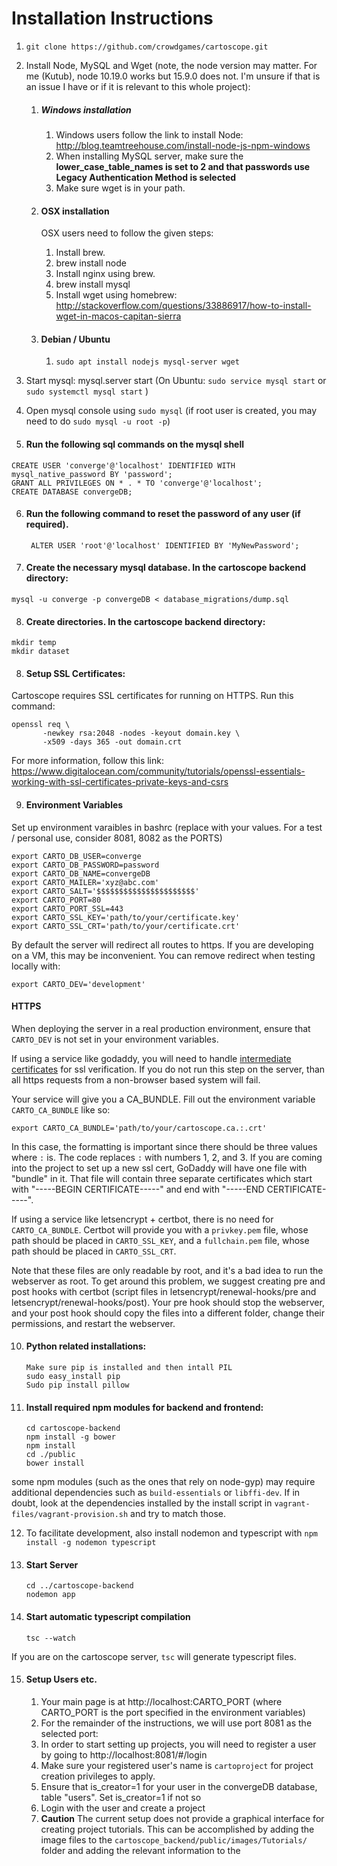 # Installation Instructions


1.  `git clone https://github.com/crowdgames/cartoscope.git`


2.  Install Node, MySQL and Wget (note, the node version may matter. For me (Kutub), node 10.19.0 works but 15.9.0 does not. I'm unsure if that is an issue I have or if it is relevant to this whole project):
	1. ##### Windows installation
		1. Windows users follow the link to install Node: http://blog.teamtreehouse.com/install-node-js-npm-windows
		2. When installing MySQL server, make sure the **lower_case_table_names is set to 2 and that passwords use Legacy Authentication Method is selected**
		3. Make sure wget is in your path.
	
		 
	2. #### OSX installation
		OSX users need to follow the given steps:
		 1. Install brew.
		 2. brew install node
		 3. Install nginx using brew.
		 4. brew install mysql
		 5. Install wget using homebrew: http://stackoverflow.com/questions/33886917/how-to-install-wget-in-macos-capitan-sierra 
	3. #### Debian / Ubuntu
		 1. `sudo apt install nodejs mysql-server wget`
	
3. Start mysql: mysql.server start (On Ubuntu: `sudo service mysql start` or `sudo systemctl mysql start` )

4. Open mysql console using `sudo mysql` (if root user is created, you may need to do `sudo mysql -u root -p`)

5.  #### Run the following sql commands on the mysql shell
```
CREATE USER 'converge'@'localhost' IDENTIFIED WITH mysql_native_password BY 'password';
GRANT ALL PRIVILEGES ON * . * TO 'converge'@'localhost';
CREATE DATABASE convergeDB;
```
		
6. #### Run the following command to reset the password of any user (if required).
		ALTER USER 'root'@'localhost' IDENTIFIED BY 'MyNewPassword'; 

7. #### Create the necessary mysql database. In the cartoscope backend directory:
`mysql -u converge -p convergeDB < database_migrations/dump.sql`

8. #### Create directories. In the cartoscope backend directory:
```
mkdir temp
mkdir dataset
```
8. #### Setup SSL Certificates:
	
Cartoscope requires SSL certificates for running on HTTPS. Run this command: 
```
openssl req \
       -newkey rsa:2048 -nodes -keyout domain.key \
       -x509 -days 365 -out domain.crt
```
For more information, follow this link: https://www.digitalocean.com/community/tutorials/openssl-essentials-working-with-ssl-certificates-private-keys-and-csrs

9. #### Environment Variables 

Set up environment varaibles in bashrc (replace with your values. For a test / personal use, consider 8081, 8082 as the PORTS)

```
export CARTO_DB_USER=converge                                                         
export CARTO_DB_PASSWORD=password                                                     
export CARTO_DB_NAME=convergeDB                                                       
export CARTO_MAILER='xyz@abc.com'                                         
export CARTO_SALT='$$$$$$$$$$$$$$$$$$$$$$'
export CARTO_PORT=80
export CARTO_PORT_SSL=443
export CARTO_SSL_KEY='path/to/your/certificate.key'
export CARTO_SSL_CRT='path/to/your/certificate.crt'
```

By default the server will redirect all routes to https. If you are developing on a VM, this may be inconvenient. You can remove redirect when testing locally with:

```
export CARTO_DEV='development'
```

#### HTTPS

When deploying the server in a real production environment, ensure that `CARTO_DEV` is not set in your environment variables.

If using a service like godaddy, you will need to handle [intermediate certificates](https://www.godaddy.com/help/what-is-an-intermediate-certificate-868) for ssl verification. If you do not run this step on the server, than all https requests from a non-browser based system will fail.

Your service will give you a CA_BUNDLE. Fill out the environment variable `CARTO_CA_BUNDLE` like so:

```
export CARTO_CA_BUNDLE='path/to/your/cartoscope.ca.:.crt'
```

In this case, the formatting is important since there should be three values where `:` is. The code replaces `:` with numbers 1, 2, and 3. If you are coming into the project to set up a new ssl cert, GoDaddy will have one file with "bundle" in it. That file will contain three separate certificates which start with "-----BEGIN CERTIFICATE-----" and end with "-----END CERTIFICATE-----".

If using a service like letsencrypt + certbot, there is no need for `CARTO_CA_BUNDLE`. Certbot will provide you with a `privkey.pem` file, whose path should be placed in `CARTO_SSL_KEY`, and a `fullchain.pem` file, whose path should be placed in `CARTO_SSL_CRT`.

Note that these files are only readable by root, and it's a bad idea to run the webserver as root. To get around this problem, we suggest creating pre and post hooks with certbot (script files in letsencrypt/renewal-hooks/pre and letsencrypt/renewal-hooks/post). Your pre hook should stop the webserver, and your post hook should copy the files into a different folder, change their permissions, and restart the webserver.
		
10. #### Python related installations:
		Make sure pip is installed and then intall PIL
		sudo easy_install pip
		Sudo pip install pillow

11. #### Install required npm modules for backend and frontend:
		cd cartoscope-backend
		npm install -g bower
		npm install
		cd ./public
		bower install

some npm modules (such as the ones that rely on node-gyp) may require additional dependencies such as `build-essentials` or `libffi-dev`. If in doubt, look at the dependencies installed by the install script in `vagrant-files/vagrant-provision.sh` and try to match those.

12. To facilitate development, also install nodemon and typescript with ```npm install -g nodemon typescript```

14. #### Start Server
		cd ../cartoscope-backend
		nodemon app

14. #### Start automatic typescript compilation
		tsc --watch

If you are on the cartoscope server, `tsc` will generate typescript files. 
		
15. #### Setup Users etc.
	1. Your main page is at http://localhost:CARTO_PORT (where CARTO_PORT is the port specified in the environment variables)
	2. For the remainder of the instructions, we will use port 8081 as the selected port:
	3. In order to start setting up projects, you will need to register a user by going to http://localhost:8081/#/login
	4. Make sure your registered user's name is `cartoproject` for project creation privileges to apply.
	5. Ensure that is_creator=1 for your user in the convergeDB database, table "users". Set is_creator=1 if not so
	6. Login with the user and create a project
	7. **Caution** The current setup does not provide a graphical interface for creating project tutorials. This can be accomplished by adding the image files to the `cartoscope_backend/public/images/Tutorials/` folder and adding the relevant information to the 
